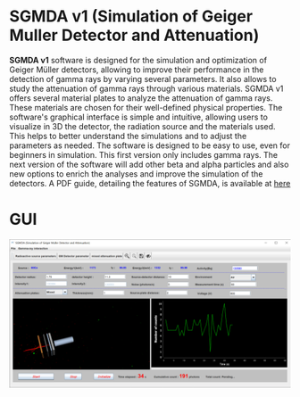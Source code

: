 # SGMDA v1 (Simulation of Geiger Muller Detector and Attenuation)

**SGMDA v1** software is designed for the simulation and optimization of Geiger Müller detectors, allowing to improve their performance in the detection of gamma rays by varying several parameters. It also allows to study the attenuation of gamma rays through various materials.
SGMDA v1 offers several material plates to analyze the attenuation of gamma rays. These materials are chosen for their well-defined physical properties.
The software's graphical interface is simple and intuitive, allowing users to visualize in 3D the detector, the radiation source and the materials used.
This helps to better understand the simulations and to adjust the parameters as needed. The software is designed to be easy to use, even for beginners in simulation. This first version only includes gamma rays. The next version of the software will add other beta and alpha particles and also new options to enrich the analyses and improve the simulation of the detectors. A PDF guide, detailing the features of SGMDA, is available at [here](https://github.com/LAHCEN-EL-AMRI/SGMDA_v1/blob/main/doc/SGMDA%20Software%20Guide.pdf)


# GUI
![github](icons/github.tif)

